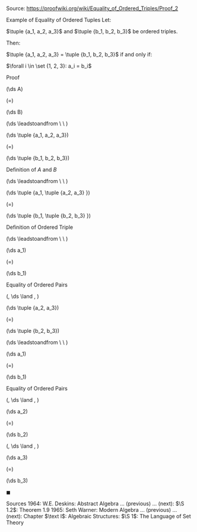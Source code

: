 # 

Source: https://proofwiki.org/wiki/Equality_of_Ordered_Triples/Proof_2

Example of Equality of Ordered Tuples
Let:

$\tuple {a_1, a_2, a_3}$ and $\tuple {b_1, b_2, b_3}$
be ordered triples.

Then:

$\tuple {a_1, a_2, a_3} = \tuple {b_1, b_2, b_3}$
if and only if:

$\forall i \in \set {1, 2, 3}: a_i = b_i$


Proof













\(\ds A\)

\(=\)







\(\ds B\)














\(\ds \leadstoandfrom \ \ \)





\(\ds \tuple {a_1, a_2, a_3}\)

\(=\)







\(\ds \tuple {b_1, b_2, b_3}\)





Definition of $A$ and $B$








\(\ds \leadstoandfrom \ \ \)





\(\ds \tuple {a_1, \tuple {a_2, a_3} }\)

\(=\)







\(\ds \tuple {b_1, \tuple {b_2, b_3} }\)





Definition of Ordered Triple








\(\ds \leadstoandfrom \ \ \)





\(\ds a_1\)

\(=\)







\(\ds b_1\)





Equality of Ordered Pairs












\(\, \ds \land \, \)

\(\ds \tuple {a_2, a_3}\)

\(=\)







\(\ds \tuple {b_2, b_3}\)














\(\ds \leadstoandfrom \ \ \)





\(\ds a_1\)

\(=\)







\(\ds b_1\)





Equality of Ordered Pairs












\(\, \ds \land \, \)

\(\ds a_2\)

\(=\)







\(\ds b_2\)


















\(\, \ds \land \, \)

\(\ds a_3\)

\(=\)







\(\ds b_3\)









$\blacksquare$


Sources
1964: W.E. Deskins: Abstract Algebra ... (previous) ... (next): $\S 1.2$: Theorem $1.9$
1965: Seth Warner: Modern Algebra ... (previous) ... (next): Chapter $\text I$: Algebraic Structures: $\S 1$: The Language of Set Theory




